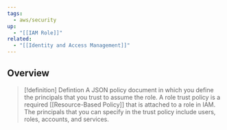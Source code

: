 ```yaml
---
tags:
  - aws/security
up:
  - "[[IAM Role]]"
related:
  - "[[Identity and Access Management]]"
---
```

## Overview
>[!definition] Defintion
>A JSON policy document in which you define the principals that you trust to assume the role. A role trust policy is a required [[Resource-Based Policy]] that is attached to a role in IAM. The principals that you can specify in the trust policy include users, roles, accounts, and services.

